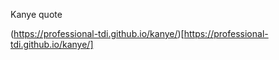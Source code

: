 Kanye quote

(https://professional-tdi.github.io/kanye/)[https://professional-tdi.github.io/kanye/]
